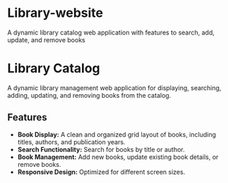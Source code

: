 # Library-website
A dynamic library catalog web application with features to search, add, update, and remove books
# Library Catalog  

A dynamic library management web application for displaying, searching, adding, updating, and removing books from the catalog.

## Features  
- **Book Display:** A clean and organized grid layout of books, including titles, authors, and publication years.  
- **Search Functionality:** Search for books by title or author.  
- **Book Management:** Add new books, update existing book details, or remove books.  
- **Responsive Design:** Optimized for different screen sizes.  
